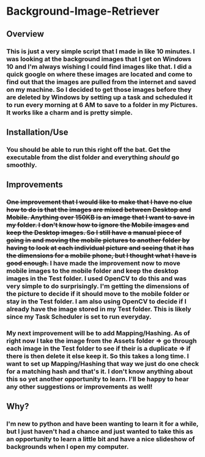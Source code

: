 # Background-Image-Retriever

## Overview

### This is just a very simple script that I made in like 10 minutes. I was looking at the background images that I get on Windows 10 and I'm always wishing I could find images like that. I did a quick google on where these images are located and come to find out that the images are pulled from the internet and saved on my machine. So I decided to get those images before they are deleted by Windows by setting up a task and scheduled it to run every morning at 6 AM to save to a folder in my Pictures. It works like a charm and is pretty simple.

## Installation/Use

### You should be able to run this right off the bat. Get the executable from the dist folder and everything **_should_** go smoothly.

## Improvements

### ~~One improvement that I would like to make that I have no clue how to do is that the images are mixed between Desktop and Mobile. Anything over 150KB is an image that I want to save in my folder. I don't know how to ignore the Mobile images and keep the Desktop images. So I still have a manual piece of going in and moving the mobile pictures to another folder by having to look at each individual picture and seeing that it has the dimensions for a mobile phone, but I thought what I have is good enough.~~ I have made the improvement now to move mobile images to the mobile folder and keep the desktop images in the Test folder. I used OpenCV to do this and was very simple to do surprisingly. I'm getting the dimensions of the picture to decide if it should move to the mobile folder or stay in the Test folder. I am also using OpenCV to decide if I already have the image stored in my Test folder. This is likely since my Task Scheduler is set to run everyday. 

### My next improvement will be to add Mapping/Hashing. As of right now I take the image from the Assets folder => go through each image in the Test folder to see if their is a duplicate => if there is then delete it else keep it. So this takes a long time. I want to set up Mapping/Hashing that way we just do one check for a matching hash and that's it. I don't know anything about this so yet another opportunity to learn. I'll be happy to hear any other suggestions or improvements as well!

## Why?

### I'm new to python and have been wanting to learn it for a while, but I just haven't had a chance and just wanted to take this as an opportunity to learn a little bit and have a nice slideshow of backgrounds when I open my computer.
